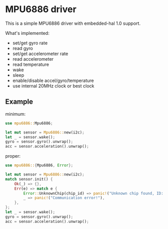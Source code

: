 # MPU6886 driver

This is a simple MPU6886 driver with embedded-hal 1.0 support.

What's implemented:

- set/get gyro rate
- read gyro
- set/get accelerometer rate
- read accelerometer
- read temperature
- wake
- sleep
- enable/disable accel/gyro/temperature
- use internal 20MHz clock or best clock

## Example

minimum:

```rust
use mpu6886::Mpu6886;

let mut sensor = Mpu6886::new(i2c);
let _ = sensor.wake();
gyro = sensor.gyro().unwrap();
acc = sensor.acceleration().unwrap();
```

proper:

```rust
use mpu6886::{Mpu6886, Error};

let mut sensor = Mpu6886::new(i2c);
match sensor.init() {
    Ok(_) => {},
    Err(e) => match e {
        Error::UnknownChip(chip_id) => panic!("Unknown chip found, ID: {}", chip_id),
        _ => panic!("Communication error!"),
    },
};
let _ = sensor.wake();
gyro = sensor.gyro().unwrap();
acc = sensor.acceleration().unwrap();
```
